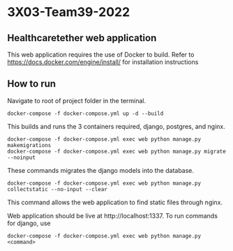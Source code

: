 # 3X03-Team39-2022
## Healthcaretether web application
This web application requires the use of Docker to build. Refer to https://docs.docker.com/engine/install/ for installation instructions
## How to run
Navigate to root of project folder in the terminal.
```
docker-compose -f docker-compose.yml up -d --build
```
This builds and runs the 3 containers required, django, postgres, and nginx.

```
docker-compose -f docker-compose.yml exec web python manage.py makemigrations
docker-compose -f docker-compose.yml exec web python manage.py migrate --noinput
```
These commands migrates the django models into the database.
```
docker-compose -f docker-compose.yml exec web python manage.py collectstatic --no-input --clear
```
This command allows the web application to find static files through nginx.

Web application should be live at http://localhost:1337. To run commands for django, use 
```
docker-compose -f docker-compose.yml exec web python manage.py <command>
